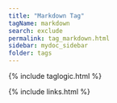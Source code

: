 ```yaml
---
title: "Markdown Tag"
tagName: markdown
search: exclude
permalink: tag_markdown.html
sidebar: mydoc_sidebar
folder: tags
---
```

{% include taglogic.html %}

{% include links.html %}
